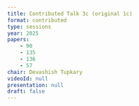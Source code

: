 ```yaml
---
title: Contributed Talk 3c (original 1c)
format: contributed
type: sessions
year: 2025
papers:
    - 90
    - 135
    - 136
    - 57
chair: Devashish Tupkary
videoId: null
presentation: null
draft: false
---
```

